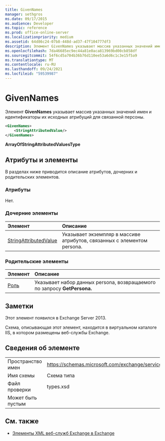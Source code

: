 ```yaml
---
title: GivenNames
manager: sethgros
ms.date: 09/17/2015
ms.audience: Developer
ms.topic: reference
ms.prod: office-online-server
ms.localizationpriority: medium
ms.assetid: 64d86c24-07b8-448d-ad37-47f104777df3
description: Элемент GivenNames указывает массив указанных значений имен и идентификаторы их исходных атрибуций для связанной персоны.
ms.openlocfilehash: 7da46685ec9ec44a81e0aca813969bd00cb858df
ms.sourcegitcommit: 54f6cd5a704b36b76d110ee53a6d6c1c3e15f5a9
ms.translationtype: MT
ms.contentlocale: ru-RU
ms.lasthandoff: 09/24/2021
ms.locfileid: "59539987"
---
```

# <a name="givennames"></a>GivenNames

Элемент **GivenNames** указывает массив указанных значений имен и идентификаторы их исходных атрибуций для связанной персоны. 
  
```xml
<GivenNames>
    <StringAttributedValue/>
</GivenNames>
```

 **ArrayOfStringAttributedValuesType**
## <a name="attributes-and-elements"></a>Атрибуты и элементы

В разделах ниже приводится описание атрибутов, дочерних и родительских элементов.
  
### <a name="attributes"></a>Атрибуты

Нет.
  
### <a name="child-elements"></a>Дочерние элементы

|**Элемент**|**Описание**|
|:-----|:-----|
|[StringAttributedValue](stringattributedvalue.md) <br/> |Указывает экземпляр в массиве атрибутов, связанных с элементом persona.  <br/> |
   
### <a name="parent-elements"></a>Родительские элементы

|**Элемент**|**Описание**|
|:-----|:-----|
|[Роль](persona.md) <br/> |Указывает набор данных persona, возвращаемого по запросу **GetPersona.**  <br/> |
   
## <a name="remarks"></a>Заметки

Этот элемент появился в Exchange Server 2013.
  
Схема, описывающая этот элемент, находится в виртуальном каталоге IIS, в котором размещены веб-службы Exchange.
  
## <a name="element-information"></a>Сведения об элементе

|||
|:-----|:-----|
|Пространство имен  <br/> |https://schemas.microsoft.com/exchange/services/2006/types  <br/> |
|Имя схемы  <br/> |Схема типа  <br/> |
|Файл проверки  <br/> |types.xsd  <br/> |
|Может быть пустым  <br/> ||
   
## <a name="see-also"></a>См. также



- [Элементы XML веб-служб Exchange в Exchange](ews-xml-elements-in-exchange.md)

